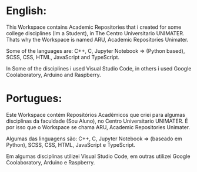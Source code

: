 English:
===============================================================================================================================================

This Workspace contains Academic Repositories that i created for some college disciplines (Im a Student), in The Centro Universitario UNIMATER.
Thats why the Workspace is named ARU, Academic Repositories Unimater.

Some of the languages are: C++, C, Jupyter Notebook => (Python based), SCSS, CSS, HTML, JavaScript and TypeScript.

In Some of the disciplines i used Visual Studio Code, in others i used Google Coolaboratory, Arduino and Raspberry.                            
                                                                                                                                                 
Portugues:                                                                                                                                      
===============================================================================================================================================

Este Workspace contém Repositórios Acadêmicos que criei para algumas disciplinas da faculdade (Sou Aluno), no Centro Universitario UNIMATER.
É por isso que o Workspace se chama ARU, Academic Repositories Unimater.

Algumas das linguagens são: C++, C, Jupyter Notebook => (baseado em Python), SCSS, CSS, HTML, JavaScript e TypeScript.

Em algumas disciplinas utilizei Visual Studio Code, em outras utilizei Google Coolaboratory, Arduino e Raspberry.